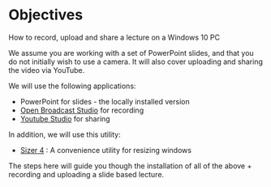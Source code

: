 # Objectives

How to record, upload and share a lecture on a Windows 10 PC

We assume you are working with a set of PowerPoint slides, and that you do not initially wish to use a camera. It will also cover uploading and sharing the video via YouTube.

We will use the following applications:

- PowerPoint for slides - the locally installed version
- [Open Broadcast Studio](https://obsproject.com/) for recording
- [Youtube Studio](https://studio.youtube.com/) for sharing

In addition, we will use this utility:

- [Sizer 4](http://www.brianapps.net/sizer4/) : A convenience utility for resizing windows

The steps here will guide you though the installation of all of the above + recording and uploading a slide based lecture.
